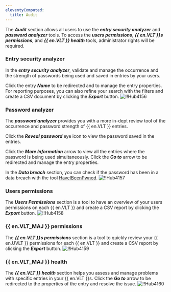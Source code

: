 ```yaml
---
eleventyComputed:
  title: Audit
---
```

The ***Audit*** section allows all users to use the ***entry security analyzer*** and ***password analyzer*** tools. To access the ***users permissions***, ***{{ en.VLT }}s permissions***, and ***{{ en.VLT }} health*** tools, administrator rights will be required.

### Entry security analyzer

In the ***entry security analyzer***, validate and manage the occurrence and the strength of passwords being used and saved in entries by your users.

Click the entry ***Name*** to be redirected and to manage the entry properties. For reporting purposes, you can also refine your search with the filters and create a CSV document by clicking the ***Export*** button.
![!!Hub4156](https://cdnweb.devolutions.net/docs/en/hub/Hub4156.png)

### Password analyzer

The ***password analyzer*** provides you with a more in-dept review tool of the occurrence and password strength of {{ en.VLT }} entries.

Click the ***Reveal password*** eye icon to view the password saved in the entries.

Click the ***More Information*** arrow to view all the entries where the password is being used simultaneously. Click the ***Go to*** arrow to be redirected and manage the entry properties.

In the ***Data breach*** section, you can check if the password has been in a data breach with the tool [HaveIBeenPwned](https://haveibeenpwned.com/).
![!!Hub4157](https://cdnweb.devolutions.net/docs/en/hub/Hub4157.png)

### Users permissions

The ***Users Permissions*** section is a tool to have an overview of your users permissions on each {{ en.VLT }} and create a CSV report by clicking the ***Export*** button.
![!!Hub4158](https://cdnweb.devolutions.net/docs/en/hub/Hub4158.png)

### {{ en.VLT_MAJ }} permissions

The ***{{ en.VLT }}s permissions*** section is a tool to quickly review your {{ en.UVLT }} permissions for each {{ en.VLT }} and create a CSV report by clicking the ***Export*** button.
![!!Hub4159](https://cdnweb.devolutions.net/docs/en/hub/Hub4159.png)

### {{ en.VLT_MAJ }} health

The ***{{ en.VLT }} health*** section helps you assess and manage problems with specific entries in your {{ en.VLT }}s.
Click the ***Go to*** arrow to be redirected to the properties of the entry and resolve the issue.
![!!Hub4160](https://cdnweb.devolutions.net/docs/en/hub/Hub4160.png)
